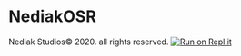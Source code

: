 # NediakOSR
Nediak Studios© 2020. all rights reserved.
[![Run on Repl.it](https://repl.it/badge/github/NediakStudios/NediakOSR6)](https://repl.it/github/NediakStudios/NediakOSR6)
